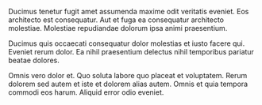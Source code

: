 Ducimus tenetur fugit amet assumenda maxime odit veritatis eveniet. Eos architecto est consequatur. Aut et fuga ea consequatur architecto molestiae. Molestiae repudiandae dolorum ipsa animi praesentium.
 Ducimus quis occaecati consequatur dolor molestias et iusto facere qui. Eveniet rerum dolor. Ea nihil praesentium delectus nihil temporibus pariatur beatae dolores.
 Omnis vero dolor et. Quo soluta labore quo placeat et voluptatem. Rerum dolorem sed autem et iste et dolorem alias autem. Omnis et quia tempora commodi eos harum. Aliquid error odio eveniet.